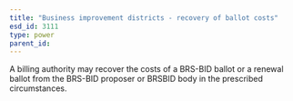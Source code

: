 ```yaml
---
title: "Business improvement districts - recovery of ballot costs"
esd_id: 3111
type: power
parent_id:  
---
```


A billing authority may recover the costs of a BRS-BID ballot or a renewal ballot from the BRS-BID proposer or BRSBID body in the prescribed circumstances.

